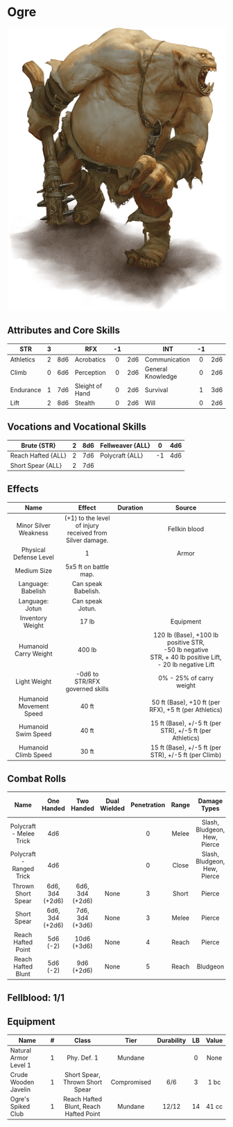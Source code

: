 # Ogre

![NotMyImage](Ogre.png)

## Attributes and Core Skills

| STR       |   3   |       | RFX             |  -1   |       | INT               |  -1   |       |
| --------- | :---: | :---: | --------------- | :---: | :---: | ----------------- | :---: | :---: |
| Athletics |   2   |  8d6  | Acrobatics      |   0   |  2d6  | Communication     |   0   |  2d6  |
| Climb     |   0   |  6d6  | Perception      |   0   |  2d6  | General Knowledge |   0   |  2d6  |
| Endurance |   1   |  7d6  | Sleight of Hand |   0   |  2d6  | Survival          |   1   |  3d6  |
| Lift      |   2   |  8d6  | Stealth         |   0   |  2d6  | Will         |   0   |  2d6  |

## Vocations and Vocational Skills

| Brute {STR}        |   2   |  8d6  | Fellweaver {ALL}   | 0   | 4d6 |
| ------------------ | :---: | :---: | --------------- | --- | --- |
| Reach Hafted {ALL} |   2   |  7d6  | Polycraft {ALL} | -1  | 4d6 |
| Short Spear {ALL}  |   2   |  7d6  |                 |     |     |

## Effects

|          Name           |                            Effect                             | Duration |                                                                  Source                                                                  |
| :---------------------: | :-----------------------------------------------------------: | :------: | :--------------------------------------------------------------------------------------------------------------------------------------: |
|  Minor Silver Weakness  | (+1) to the level of injury<br />received from Silver damage. |          |                                                              Fellkin blood                                                               |
| Physical Defense Level  |                               1                               |          |                                                                  Armor                                                                   |
|       Medium Size       |                     5x5 ft on battle map.                     |          |                                                                                                                                          |
|   Language: Babelish    |                      Can speak Babelish.                      |          |                                                                                                                                          |
|     Language: Jotun     |                       Can speak Jotun.                        |          |                                                                                                                                          |
|    Inventory Weight     |                             17 lb                             |          |                                                                Equipment                                                                 |
|  Humanoid Carry Weight  |                            400 lb                             |          | 120 lb (Base), +100 lb positive STR,<br />-50 lb negative STR, + 40 lb positive Lift,<br />- 20 lb negative Lift |
|      Light Weight       |                -0d6 to STR/RFX governed skills                |          |                                                         0% - 25% of carry weight                                                         |
| Humanoid Movement Speed |                             40 ft                             |          |                                          50 ft (Base), +10 ft (per RFX), +5 ft (per Athletics)                                           |
|   Humanoid Swim Speed   |                             40 ft                             |          |                                         15 ft (Base), +/-5 ft (per STR), +/-5 ft (per Athletics)                                         |
|  Humanoid Climb Speed   |                             30 ft                             |          |                                           15 ft (Base), +/-5 ft (per STR), +/-5 ft (per Climb)                                           |

## Combat Rolls

|           Name           |   One<br />Handed    |   Two<br />Handed    | Dual<br />Wielded | Penetration | Range |      Damage<br />Types       | Engageable<br />Opponents | Area Of<br />Effect | Resource<br />Class |
| :----------------------: | :------------------: | :------------------: | :---------------: | :---------: | :---: | :--------------------------: | :-----------------------: | :-----------------: | :-----------------: |
| Polycraft - Melee Trick  |         4d6          |                      |                   |      0      | Melee | Slash, Bludgeon, Hew, Pierce |           Rapid           |                     |        None         |
| Polycraft - Ranged Trick |         4d6          |                      |                   |      0      | Close | Slash, Bludgeon, Hew, Pierce |         Standard          |                     |        None         |
|    Thrown Short Spear    | 6d6, 3d4<br />(+2d6) | 6d6, 3d4<br />(+2d6) |       None        |      3      | Short |            Pierce            |         Standard          |        None         |        None         |
|       Short Spear        | 6d6, 3d4<br />(+2d6) | 7d6, 3d4<br />(+3d6) |       None        |      3      | Melee |            Pierce            |        Spear Rapid        |        None         |        None         |
|    Reach Hafted Point    |    5d6<br />(-2)     |   10d6<br />(+3d6)   |       None        |      4      | Reach |            Pierce            |           Rapid           |        None         |        None         |
|    Reach Hafted Blunt    |    5d6<br />(-2)     |   9d6<br />(+2d6)    |       None        |      5      | Reach |           Bludgeon           |           Rapid           |        None         |        None         |

## Fellblood: 1/1

## Equipment

| Name                  |   #   |                 Class                  |    Tier     | Durability |  LB   | Value |
| --------------------- | :---: | :------------------------------------: | :---------: | :--------: | :---: | :---: |
| Natural Armor Level 1 |   1   |              Phy. Def. 1               |   Mundane   |            |   0   | None  |
| Crude Wooden Javelin  |   1   |    Short Spear, Thrown Short Spear     | Compromised |    6/6     |   3   | 1 bc  |
| Ogre's Spiked Club    |   1   | Reach Hafted Blunt, Reach Hafted Point |   Mundane   |   12/12    |  14   | 41 cc |
